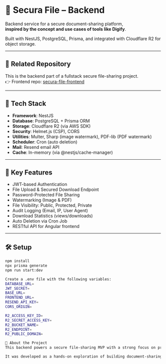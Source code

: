 # 🔐 Secura File – Backend

Backend service for a secure document-sharing platform,  
**inspired by the concept and use cases of tools like Digify**.

Built with NestJS, PostgreSQL, Prisma, and integrated with Cloudflare R2 for object storage.

---

## 🔗 Related Repository

This is the backend part of a fullstack secure file-sharing project.  
👉 Frontend repo: [secura-file-frontend](https://github.com/setyaraka/secura-file-frontend)

---

## 🧰 Tech Stack

- **Framework**: NestJS
- **Database**: PostgreSQL + Prisma ORM
- **Storage**: Cloudflare R2 (via AWS SDK)
- **Security**: Helmet.js (CSP), CORS
- **Utilities**: Multer, Sharp (image watermark), PDF-lib (PDF watermark)
- **Scheduler**: Cron (auto deletion)
- **Mail**: Resend email API
- **Cache**: In-memory (via @nestjs/cache-manager)

---

## 🔐 Key Features

- JWT-based Authentication
- File Upload & Secured Download Endpoint
- Password-Protected File Sharing
- Watermarking (Image & PDF)
- File Visibility: Public, Protected, Private
- Audit Logging (Email, IP, User Agent)
- Download Statistics (views/downloads)
- Auto Deletion via Cron Job
- RESTful API for Angular frontend

---

## 🛠️ Setup

```bash
npm install
npx prisma generate
npm run start:dev

Create a .env file with the following variables:
DATABASE_URL=
JWT_SECRET=
BASE_URL=
FRONTEND_URL=
RESEND_API_KEY=
CORS_ORIGIN=

R2_ACCESS_KEY_ID=
R2_SECRET_ACCESS_KEY=
R2_BUCKET_NAME=
R2_ENDPOINT=
R2_PUBLIC_DOMAIN=

📌 About the Project
This backend powers a secure file-sharing MVP with a strong focus on privacy, traceability, and limited-time access.

It was developed as a hands-on exploration of building document-sharing systems, inspired by platforms like Digify, and includes features such as watermarking, access control, and audit logging to simulate enterprise-grade security workflows.
